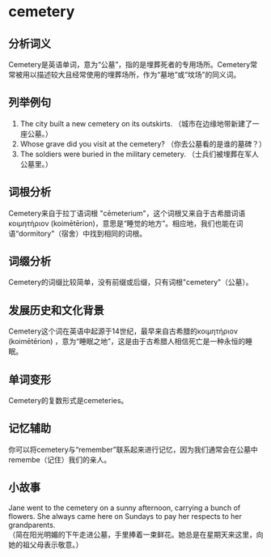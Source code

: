 # cemetery

## 分析词义

  

Cemetery是英语单词，意为“公墓”，指的是埋葬死者的专用场所。Cemetery常常被用以描述较大且经常使用的埋葬场所，作为“墓地”或“坟场”的同义词。

  

## 列举例句

  

1.  The city built a new cemetery on its outskirts. （城市在边缘地带新建了一座公墓。）
2.  Whose grave did you visit at the cemetery? （你去公墓看的是谁的墓碑？）
3.  The soldiers were buried in the military cemetery. （士兵们被埋葬在军人公墓里。）

  

## 词根分析

  

Cemetery来自于拉丁语词根 "cēmeterium"，这个词根又来自于古希腊词语κοιμητήριον (koimētērion)，意思是“睡觉的地方”。相应地，我们也能在词语“dormitory”（宿舍）中找到相同的词根。

  

## 词缀分析

  

Cemetery的词缀比较简单，没有前缀或后缀，只有词根"cemetery"（公墓）。

  

## 发展历史和文化背景

  

Cemetery这个词在英语中起源于14世纪，最早来自古希腊的κοιμητήριον (koimētērion) ，意为“睡眠之地”，这是由于古希腊人相信死亡是一种永恒的睡眠。

  

## 单词变形

  

Cemetery的复数形式是cemeteries。

  

## 记忆辅助

  

你可以将cemetery与“remember”联系起来进行记忆，因为我们通常会在公墓中remembe（记住）我们的亲人。

  

## 小故事

  

Jane went to the cemetery on a sunny afternoon, carrying a bunch of flowers. She always came here on Sundays to pay her respects to her grandparents.  
（简在阳光明媚的下午走进公墓，手里捧着一束鲜花。她总是在星期天来这里，向她的祖父母表示敬意。）
